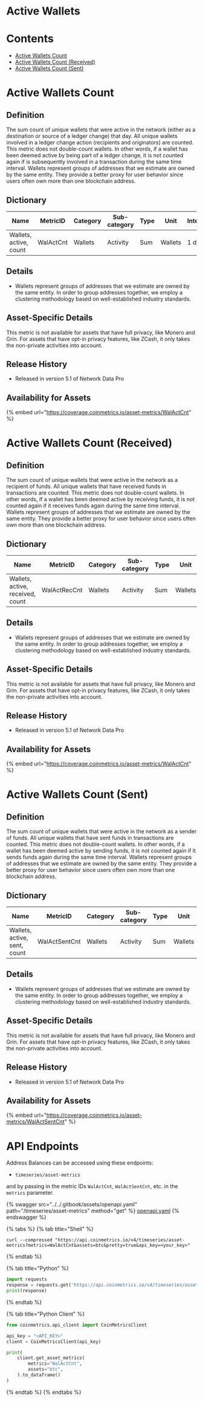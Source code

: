 # Active Wallets

# Contents

* [Active Wallets Count](#active)
* [Active Wallets Count (Received)](#received)
* [Active Wallets Count (Sent)](#sent)


# Active Wallets Count <a href="#active" id="active"></a>

## **Definition**

The sum count of unique wallets that were active in the network (either as a destination or source of a ledger change) that day. All unique wallets involved in a ledger change action (recipients and originators) are counted. This metric does not double-count wallets. In other words, if a wallet has been deemed active by being part of a ledger change, it is not counted again if is subsequently involved in a transaction during the same time interval. Wallets represent groups of addresses that we estimate are owned by the same entity. They provide a better proxy for user behavior since users often own more than one blockchain address.

## **Dictionary**

| Name                   | **MetricID** | **Category** | **Sub-category** | **Type** | **Unit** | **Interval** |
| ---------------------- | ------------ | ------------ | ---------------- | -------- | -------- | ------------ |
| Wallets, active, count | WalActCnt    | Wallets      | Activity         | Sum      | Wallets  | 1 day        |

## **Details**

* Wallets represent groups of addresses that we estimate are owned by the same entity. In order to group addresses together, we employ a clustering methodology based on well-established industry standards.

## **Asset-Specific Details**

This metric is not available for assets that have full privacy, like Monero and Grin. For assets that have opt-in privacy features, like ZCash, it only takes the non-private activities into account.

## **Release History**

* Released in version 5.1 of Network Data Pro

## Availability for Assets

{% embed url="https://coverage.coinmetrics.io/asset-metrics/WalActCnt" %}

# Active Wallets Count (Received) <a href="#received" id="received"></a>

## **Definition**

The sum count of unique wallets that were active in the network as a recipient of funds. All unique wallets that have received funds in transactions are counted. This metric does not double-count wallets. In other words, if a wallet has been deemed active by receiving funds, it is not counted again if it receives funds again during the same time interval. Wallets represent groups of addresses that we estimate are owned by the same entity. They provide a better proxy for user behavior since users often own more than one blockchain address.

## **Dictionary**

| Name                             | **MetricID** | **Category** | **Sub-category** | **Type** | **Unit** | **Interval** |
| -------------------------------- | ------------ | ------------ | ---------------- | -------- | -------- | ------------ |
| Wallets, active, received, count | WalActRecCnt | Wallets      | Activity         | Sum      | Wallets  | 1 day        |

## **Details**

* Wallets represent groups of addresses that we estimate are owned by the same entity. In order to group addresses together, we employ a clustering methodology based on well-established industry standards.

## **Asset-Specific Details**

This metric is not available for assets that have full privacy, like Monero and Grin. For assets that have opt-in privacy features, like ZCash, it only takes the non-private activities into account.

## **Release History**

* Released in version 5.1 of Network Data Pro

## Availability for Assets

{% embed url="https://coverage.coinmetrics.io/asset-metrics/WalActCnt" %}

# Active Wallets Count (Sent) <a href="#sent" id="sent"></a>

## **Definition**

The sum count of unique wallets that were active in the network as a sender of funds. All unique wallets that have sent funds in transactions are counted. This metric does not double-count wallets. In other words, if a wallet has been deemed active by sending funds, it is not counted again if it sends funds again during the same time interval. Wallets represent groups of addresses that we estimate are owned by the same entity. They provide a better proxy for user behavior since users often own more than one blockchain address.

## **Dictionary**

| Name                         | **MetricID**  | **Category** | **Sub-category** | **Type** | **Unit** | **Interval** |
| ---------------------------- | ------------- | ------------ | ---------------- | -------- | -------- | ------------ |
| Wallets, active, sent, count | WalActSentCnt | Wallets      | Activity         | Sum      | Wallets  | 1 day        |

## **Details**

* Wallets represent groups of addresses that we estimate are owned by the same entity. In order to group addresses together, we employ a clustering methodology based on well-established industry standards.

## **Asset-Specific Details**

This metric is not available for assets that have full privacy, like Monero and Grin. For assets that have opt-in privacy features, like ZCash, it only takes the non-private activities into account.

## **Release History**

* Released in version 5.1 of Network Data Pro

## Availability for Assets

{% embed url="https://coverage.coinmetrics.io/asset-metrics/WalActSentCnt" %}

# API Endpoints

Address Balances can be accessed using these endpoints:

* `timeseries/asset-metrics` 

and by passing in the metric IDs `WalActCnt`, `WalActSentCnt`, etc.  in the `metrics` parameter.

{% swagger src="../../.gitbook/assets/openapi.yaml" path="/timeseries/asset-metrics" method="get" %}
[openapi.yaml](../../.gitbook/assets/openapi.yaml)
{% endswagger %}

{% tabs %}
{% tab title="Shell" %}
```shell
curl --compressed "https://api.coinmetrics.io/v4/timeseries/asset-metrics?metrics=WalActCnt&assets=btc&pretty=true&api_key=<your_key>"
```
{% endtab %}

{% tab title="Python" %}
```python
import requests
response = requests.get('https://api.coinmetrics.io/v4/timeseries/asset-metrics?metrics=WalActCnt&assets=btc&pretty=true&api_key=<your_key>').json()
print(response)
```
{% endtab %}

{% tab title="Python Client" %}
```python
from coinmetrics.api_client import CoinMetricsClient

api_key = "<API_KEY>"
client = CoinMetricsClient(api_key)

print(
    client.get_asset_metrics(
        metrics="WalActCnt", 
        assets="btc",
    ).to_dataframe()
)
```
{% endtab %}
{% endtabs %}

